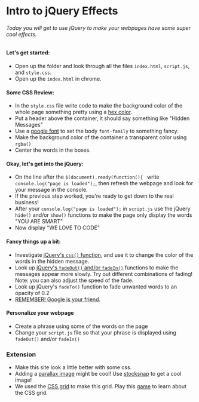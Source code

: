 # Intro to jQuery Effects
###### Today you will get to use jQuery to make your webpages have some super cool effects.

#### Let's get started:
* Open up the folder and look through all the files `index.html`, `script.js`, and `style.css`.
* Open up the `index.html` in chrome.

#### Some CSS Review:
* In the `style.css` file write code to make the background color of the whole page something pretty using a [hex color](https://www.google.com/search?q=hex+color+picker&oq=hex+color+picker&aqs=chrome..69i57j0l5.2831j0j1&sourceid=chrome&ie=UTF-8).
* Put a header above the container, it should say something like "Hidden Messages"
* Use a [google font](https://fonts.google.com/) to set the body `font-family` to something fancy.
* Make the background color of the container a transparent color using `rgba()`
* Center the words in the boxes.

#### Okay, let's get into the jQuery:
* On the line after the `$(document).ready(function(){ ` write `console.log("page is loaded");`, then refresh the webpage and look for your message in the console.
* If the previous step worked, you're ready to get down to the real business!
* After your `console.log("page is loaded");` in `script.js` use the jQuery `hide()` and/or `show()` functions to make the page only display the words "YOU ARE SMART"
* Now display "WE LOVE TO CODE"

#### Fancy things up a bit:
* Investigate [jQuery's `css()` function](http://lmgtfy.com/?q=jQuery+css()), and use it to change the color of the words in the hidden message. 
* Look up [jQuery's `fadeOut()` and/or `fadeIn()`](http://lmgtfy.com/?q=jQuery+fadeOut()) functions to make the messages appear more slowly. Try out different combinations of fading! Note: you can also adjust the speed of the fade.
* Look up jQuery's `fadeTo()` function to fade unwanted words to an opacity of 0.2
* [REMEMBER! Google is your friend](http://lmgtfy.com/?q=jQuery+fadeOut()).

#### Personalize your webpage
* Create a phrase using some of the words on the page
* Change your `script.js` file so that your phrase is displayed using `fadeOut()` and/or `fadeIn()`

### Extension
* Make this site look a little better with some css. 
* Adding a [parallax image](https://www.w3schools.com/howto/howto_css_parallax.asp) might be cool! Use [stocksnap](https://stocksnap.io/) to get a cool image!
* We used the [CSS grid](http://cssgridgarden.com/) to make this grid. Play this [game](http://cssgridgarden.com/) to learn about the CSS grid.